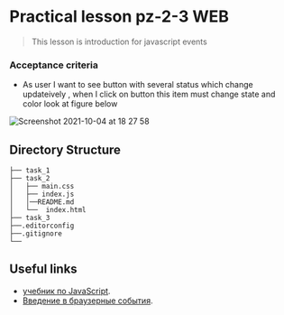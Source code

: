 # Practical lesson pz-2-3 WEB
> This lesson is introduction for javascript events

### Acceptance criteria
* As user I want to see button with several status which change updateively , when I click on button this item must change state and color look at figure below

![Screenshot 2021-10-04 at 18 27 58](https://user-images.githubusercontent.com/10829855/135880427-b5d5e4bf-42f4-44fc-931a-53643449012d.png)

## Directory Structure

```
├── task_1
├── task_2
│   ├── main.css
│   ├── index.js
│   │──README.md
│   └──  index.html 
├── task_3
├──.editorconfig
├──.gitignore
└── 
```

## Useful links
* [учебник по JavaScript](https://learn.javascript.ru/).
* [Введение в браузерные события](https://learn.javascript.ru/introduction-browser-events).
